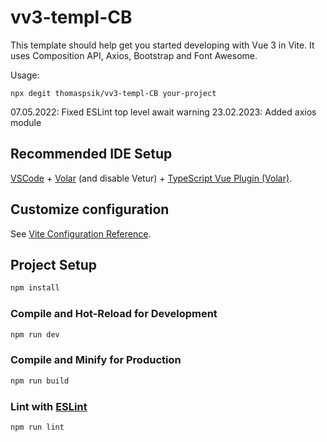 # vv3-templ-CB

This template should help get you started developing with Vue 3 in Vite. It uses Composition API, Axios, Bootstrap and Font Awesome.

Usage:
```
npx degit thomaspsik/vv3-templ-CB your-project
```

07.05.2022: Fixed ESLint top level await warning
23.02.2023: Added axios module

## Recommended IDE Setup

[VSCode](https://code.visualstudio.com/) + [Volar](https://marketplace.visualstudio.com/items?itemName=johnsoncodehk.volar) (and disable Vetur) + [TypeScript Vue Plugin (Volar)](https://marketplace.visualstudio.com/items?itemName=johnsoncodehk.vscode-typescript-vue-plugin).

## Customize configuration

See [Vite Configuration Reference](https://vitejs.dev/config/).

## Project Setup

```sh
npm install
```

### Compile and Hot-Reload for Development

```sh
npm run dev
```

### Compile and Minify for Production

```sh
npm run build
```

### Lint with [ESLint](https://eslint.org/)

```sh
npm run lint
```
